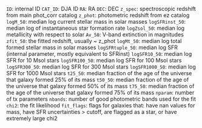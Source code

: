 `ID`: internal ID
`CAT_ID`: DJA ID
`RA`: RA
`DEC`: DEC
`z_spec`: spectroscopic redshift from main phot_corr catalog
`z_phot`: photometric redshift from ez catalog
`logM_50`: median log current stellar mass in solar masses
`logSFRinst_50`: median log of instantaneous star formation rate 
`logZsol_50`: median log metallicity with respect to solar 
`Av_50`: V-band extinction in magnitudes 
`zfit_50`: the fitted redshift, usually ~ z_phot
`logMt_50`: median log total formed stellar mass in solar masses
`logSFRtuple_50`: median log SFR (internal parameter, mostly equivalent to SFRinst)
`logSFR10_50`: median log SFR for 10 Msol stars
`logSFR100_50`: median log SFR for 100 Msol stars
`logSFR300_50`: median log SFR for 300 Msol stars
`logSFR1000_50`: median log SFR for 1000 Msol stars
`t25_50`: median fraction of the age of the universe that galaxy formed 25% of its mass
`t50_50`: median fraction of the age of the universe that galaxy formed 50% of its mass
`t75_50`: median fraction of the age of the universe that galaxy formed 75% of its mass
`nparam`: number of tx parameters 
`nbands`: number of good photometric bands used for the fit
`chi2`: the fit likelihood
`fit_flags`: flags for galaxies that: have nan values for mass, have SFR uncertainties > cutoff, are flagged as a star, or have extremely large chi2